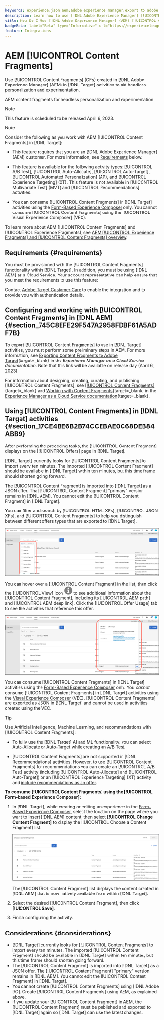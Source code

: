```yaml
---
keywords: experience;json;aem;adobe experience manager;export to adobe target;content fragments;fragments;CF;cf;headless;personalization;experimentation
description: Learn how to use [!DNL Adobe Experience Manager] [!UICONTROL Content Fragments] in [!DNL Adobe Target] activities.
title: How Do I Use [!DNL Adobe Experience Manager] (AEM) [!UICONTROL Content Fragments]?
badgeBeta: label="Beta" type="Informative" url="https://experienceleague.adobe.com/docs/target/using/introduction/intro.html#beta newtab=true" tooltip="What are Target Beta release features?"
feature: Integrations
---
```

# AEM [!UICONTROL Content Fragments]

Use [!UICONTROL Content Fragments] (CFs) created in [!DNL Adobe Experience Manager] (AEM) in [!DNL Target] activities to aid headless personalization and experimentation. 

AEM content fragments for headless personalization and experimentation

>[!NOTE]
>
>This feature is scheduled to be released April 6, 2023.


>[!NOTE]
>
>Consider the following as you work with AEM [!UICONTROL Content Fragments] in [!DNL Target]:
> 
>* This feature requires that you are an [!DNL Adobe Experience Manager] (AEM) customer. For more information, see [Requirements](#section_AE6F0971E1574B3AA324003599B96E5A) below.
>
>* This feature is available for the following activity types: [!UICONTROL A/B Test], [!UICONTROL Auto-Allocate], [!UICONTROL Auto-Target], [!UICONTROL Automated Personalization] (AP), and [!UICONTROL Experience Targeting] (XT). This feature is not available in [!UICONTROL Multivariate Test] (MVT) and [!UICONTROL Recommendations] activities.
>
>* You can consume [!UICONTROL Content Fragments] in [!DNL Target] activities using the [Form-Based Experience Composer](/help/main/c-experiences/form-experience-composer.md) only. You cannot consume [!UICONTROL Content Fragments] using the [!UICONTROL Visual Experience Composer] (VEC).

To learn more about AEM [!UICONTROL Content Fragments] and [!UICONTROL Experience Fragments], see [AEM [!UICONTROL Experience Fragments] and [!UICONTROL Content Fragments] overview](/help/main/c-integrating-target-with-mac/aem/aem-experience-and-content-fragments.md).

## Requirements {#requirements}

You must be provisioned with the [!UICONTROL Content Fragments] functionality within [!DNL Target]. In addition, you must be using [!DNL AEM] as a Cloud Service. Your account representative can help ensure that you meet the requirements to use this feature:

Contact [Adobe Target Customer Care](/help/main/cmp-resources-and-contact-information.md#reference_ACA3391A00EF467B87930A450050077C) to enable the integration and to provide you with authentication details.

## Configuring and working with [!UICONTROL Content Fragments] in [!DNL AEM] {#section_745C8EFE29F547A2958FDBF61A5ADF7B}

To export [!UICONTROL Content Fragments] to use in [!DNL Target] activities, you must perform some preliminary steps in AEM. For more information, see [Exporting Content Fragments to Adobe Target](https://experienceleague.adobe.com/docs/experience-manager-cloud-service/content/sites/integrations/content-fragments-target.html){target=_blank} in the *Experience Manager as a Cloud Service documentation*. Note that this link will be available on release day (April 6, 2023) 

For information about designing, creating, curating, and publishing [!UICONTROL Content Fragments], see [[!UICONTROL Content Fragments]](https://experienceleague.adobe.com/docs/experience-manager-cloud-service/content/sites/authoring/fundamentals/content-fragments.html?lang=en){target=_blank} and [Working with Content Fragments](https://experienceleague.adobe.com/docs/experience-manager-cloud-service/content/sites/administering/content-fragments/content-fragments.html){target=_blank} in the [Experience Manager as a Cloud Service documentation](https://experienceleague.adobe.com/docs/experience-manager-cloud-service/content/home.html){target=_blank}.

## Using [!UICONTROL Content Fragments] in [!DNL Target] activities {#section_17CE4BE6B2B74CCEBAE0C68DEB84ABB9}

After performing the preceding tasks, the [!UICONTROL Content Fragment] displays on the [!UICONTROL Offers] page in [!DNL Target].

[!DNL Target] currently looks for [!UICONTROL Content Fragments] to import every ten minutes. The imported [!UICONTROL Content Fragment] should be available in [!DNL Target] within ten minutes, but this time frame should shorten going forward.

The [!UICONTROL Content Fragment] is imported into [!DNL Target] as a JSON offer. That [!UICONTROL Content Fragment] "primary" version remains in [!DNL AEM]. You cannot edit the [!UICONTROL Content Fragment] in [!DNL Target].

You can filter and search by [!UICONTROL HTML XFs], [!UICONTROL JSON XFs], and [!UICONTROL Content Fragments] to help you distinguish between different offers types that are exported to [!DNL Target].

![Filter by Content Fragment types: HTML or JSON in the Target UI](/help/main/c-integrating-target-with-mac/aem/assets/fragment-types.png)

You can hover over a [!UICONTROL Content Fragment] in the list, then click the [!UICONTROL View] icon ![Info icon](/help/main/c-integrating-target-with-mac/aem/assets/icon-info.png) to see additional information about the [!UICONTROL Content Fragment], including its [!UICONTROL AEM path] and [!UICONTROL AEM deep link]. Click the [!UICONTROL Offer Usage] tab to see the activities that reference this offer.

![Content Fragment information pop-up](/help/main/c-integrating-target-with-mac/aem/assets/cf-info-popup.png)

You can consume [!UICONTROL Content Fragments] in [!DNL Target] activities using the [Form-Based Experience Composer](/help/main/c-experiences/form-experience-composer.md) only. You *cannot* consume [!UICONTROL Content Fragments] in [!DNL Target] activities using the [Visual Experience Composer](/help/main/c-experiences/c-visual-experience-composer/visual-experience-composer.md) (VEC). [!UICONTROL Content Fragments] are exported as JSON in [!DNL Target] and cannot be used in activities created using the VEC.

>[!TIP]
>
>Use Artificial Intelligence, Machine Learning, and recommendations with [!UICONTROL Content Fragments]:
>
>* To fully use the [!DNL Target] AI and ML functionality, you can select [Auto-Allocate](/help/main/c-activities/automated-traffic-allocation/automated-traffic-allocation.md#concept_A1407678796B4C569E94CBA8A9F7F5D4) or [Auto-Target](/help/main/c-activities/auto-target/auto-target-to-optimize.md) while creating an A/B Test.
>
>* [!UICONTROL Content Fragments] are not supported in [!DNL Recommendations] activities. However, to use [!UICONTROL Content Fragments] for recommendations you can create an [!UICONTROL A/B Test] activity (including [!UICONTROL Auto-Allocate] and [!UICONTROL Auto-Target]) or an [!UICONTROL Experience Targeting] (XT) activity and [include recommendations as an offer](/help/main/c-recommendations/recommendations-as-an-offer.md). 

**To consume [!UICONTROL Content Fragments] using the [!UICONTROL Form-based Experience Composer]:**

1. In [!DNL Target], while creating or editing an experience in the [Form-Based Experience Composer](/help/main/c-experiences/form-experience-composer.md#task_FAC842A6535045B68B4C1AD3E657E56E), select the location on the page where you want to insert [!DNL AEM] content, then select **[!UICONTROL Change Content Fragment]** to display the [!UICONTROL Choose a Content Fragment] list.

   ![content_fragment_list image](/help/main/c-integrating-target-with-mac/aem/assets/choose-content-fragment.png)

   The [!UICONTROL Content Fragment] list displays the content created in [!DNL AEM] that is now natively available from within [!DNL Target]. 

1. Select the desired [!UICONTROL Content Fragment], then click **[!UICONTROL Save]**. 
1. Finish configuring the activity.

## Considerations {#considerations}

* [!DNL Target] currently looks for [!UICONTROL Content Fragments] to import every ten minutes. The imported [!UICONTROL Content Fragment] should be available in [!DNL Target] within ten minutes, but this time frame should shorten going forward.
* The [!UICONTROL Content Fragment] is imported into [!DNL Target] as a JSON offer. The [!UICONTROL Content Fragment] "primary" version remains in [!DNL AEM]. You cannot edit the [!UICONTROL Content Fragment] in [!DNL Target].
* You cannot create [!UICONTROL Content Fragments] using [!DNL Adobe I/O]. Create [!UICONTROL Content Fragments] using AEM, as explained above.
* If you update your [!UICONTROL Content Fragment] in AEM, the [!UICONTROL Content Fragment] must be published and exported to [!DNL Target] again so [!DNL Target] can use the latest changes.